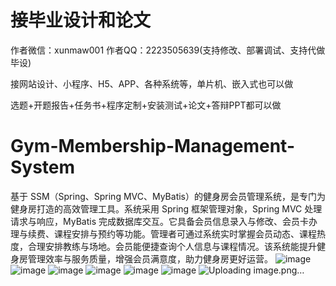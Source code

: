 # 接毕业设计和论文
作者微信：xunmaw001  作者QQ：2223505639(支持修改、部署调试、支持代做毕设)

接网站设计、小程序、H5、APP、各种系统等，单片机、嵌入式也可以做

选题+开题报告+任务书+程序定制+安装测试+论文+答辩PPT都可以做
# Gym-Membership-Management-System
基于 SSM（Spring、Spring MVC、MyBatis）的健身房会员管理系统，是专门为健身房打造的高效管理工具。系统采用 Spring 框架管理对象，Spring MVC 处理请求与响应，MyBatis 完成数据库交互。它具备会员信息录入与修改、会员卡办理与续费、课程安排与预约等功能。管理者可通过系统实时掌握会员动态、课程热度，合理安排教练与场地。会员能便捷查询个人信息与课程情况。该系统能提升健身房管理效率与服务质量，增强会员满意度，助力健身房更好运营。 
![image](https://github.com/user-attachments/assets/723e1ce2-4a04-4fa1-80eb-6e6e9923b1ec)
![image](https://github.com/user-attachments/assets/3bdee3a7-e2ee-421a-a40f-7b50a431fd34)
![image](https://github.com/user-attachments/assets/29c28e5b-1f61-4b08-ae7a-ff1977c9b20e)
![image](https://github.com/user-attachments/assets/9fe2ea78-5f60-4563-967a-cd244a191811)
![image](https://github.com/user-attachments/assets/c80fbe46-fadc-4ca4-aa27-342b8228b269)
![image](https://github.com/user-attachments/assets/cc33ef8b-a090-416b-8e4d-55f4b4a27d21)
![Uploading image.png…]()
